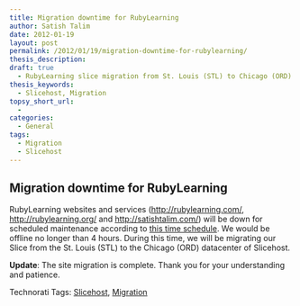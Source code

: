 ```yaml
---
title: Migration downtime for RubyLearning
author: Satish Talim
date: 2012-01-19
layout: post
permalink: /2012/01/19/migration-downtime-for-rubylearning/
thesis_description:
draft: true
  - RubyLearning slice migration from St. Louis (STL) to Chicago (ORD) datacenter of Slicehost.
thesis_keywords:
  - Slicehost, Migration
topsy_short_url:
  - 
categories:
  - General
tags:
  - Migration
  - Slicehost
---
```

<div>
  <h2>
    Migration downtime for RubyLearning
  </h2>
  
  <p>
    RubyLearning websites and services (<a href="http://rubylearning.com/">http://rubylearning.com/</a>, <a href="http://rubylearning.org/">http://rubylearning.org/</a> and <a href="http://satishtalim.com/">http://satishtalim.com/</a>) will be down for scheduled maintenance according to <a href="http://www.timeanddate.com/worldclock/fixedtime.html?msg=Scheduled+Maintenance+-+Server+Migration&#038;iso=20120120T00&#038;p1=156&#038;ah=4&#038;sort=1">this time schedule</a>. We would be offline no longer than 4 hours. During this time, we will be migrating our Slice from the St. Louis (STL) to the Chicago (ORD) datacenter of Slicehost.
  </p>
  
  <p class="update">
    <b>Update</b>: The site migration is complete. Thank you for your understanding and patience.
  </p>
</div>

Technorati Tags: <a href="http://technorati.com/tag/Slicehost" rel="tag">Slicehost</a>, <a href="http://technorati.com/tag/Migration" rel="tag"> Migration</a>
